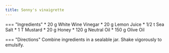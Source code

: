```yaml
---
title: Sonny's vinaigrette
---
```

=== "Ingredients"
    * 20 g White Wine Vinegar
    * 20 g Lemon Juice
    * 1/2 t Sea Salt
    * 1 T Mustard
    * 20 g Honey
    * 120 g Neutral Oil
    * 150 g Olive Oil

=== "Directions"
    Combine ingredients in a sealable jar. Shake vigorously to emulsify.

[^hurrell]:
    Hurrell, Sonny.
    ["STOP Buying Salad Dressing! My 5 Best Recipes."](https://www.youtube.com/watch?v=RF9aLBuW2-0)
    _YouTube: ThatDudeCanCook._
    31 May 2025.
